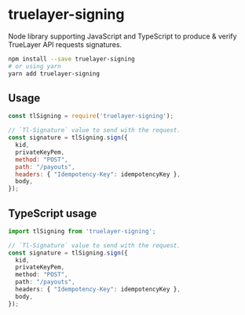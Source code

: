 # truelayer-signing
Node library supporting JavaScript and TypeScript to produce & verify TrueLayer API requests signatures.

```sh
npm install --save truelayer-signing
# or using yarn
yarn add truelayer-signing
```

## Usage
```javascript
const tlSigning = require('truelayer-signing');

// `Tl-Signature` value to send with the request.
const signature = tlSigning.sign({
  kid,
  privateKeyPem,
  method: "POST",
  path: "/payouts",
  headers: { "Idempotency-Key": idempotencyKey },
  body,
});
```

## TypeScript usage
```typescript
import tlSigning from 'truelayer-signing';

// `Tl-Signature` value to send with the request.
const signature = tlSigning.sign({
  kid,
  privateKeyPem,
  method: "POST",
  path: "/payouts",
  headers: { "Idempotency-Key": idempotencyKey },
  body,
});
```
